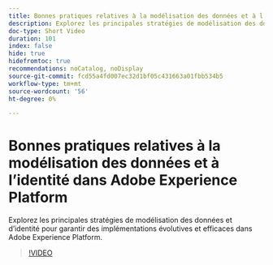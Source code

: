 ```yaml
---
title: Bonnes pratiques relatives à la modélisation des données et à l’identité dans Adobe Experience Platform
description: Explorez les principales stratégies de modélisation des données et d’identité pour garantir des implémentations évolutives et efficaces dans Adobe Experience Platform.
doc-type: Short Video
duration: 101
index: false
hide: true
hidefromtoc: true
recommendations: noCatalog, noDisplay
source-git-commit: fcd55a4fd007ec32d1bf05c431663a01fbb534b5
workflow-type: tm+mt
source-wordcount: '56'
ht-degree: 0%

---
```



# Bonnes pratiques relatives à la modélisation des données et à l’identité dans Adobe Experience Platform

Explorez les principales stratégies de modélisation des données et d’identité pour garantir des implémentations évolutives et efficaces dans Adobe Experience Platform.

<!-- 72_S655_3442541_100_best-practices-for-data-modeling-and-identity-in-adobe-experience-platform -->
>[!VIDEO](https://video.tv.adobe.com/v/3458310/?learn=on&enablevpops=true)

